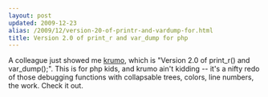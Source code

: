 ```yaml
---
layout: post
updated: 2009-12-23
alias: /2009/12/version-20-of-printr-and-vardump-for.html
title: Version 2.0 of print_r and var_dump for php
---
```

<p>A colleague just showed me <a href="http://krumo.sourceforge.net/">krumo</a>, which is "Version 2.0 of print_r() and var_dump();".  This is for php kids, and krumo ain't kidding -- it's a nifty redo of those debugging functions with collapsable trees, colors, line numbers, the work.  Check it out.</p>